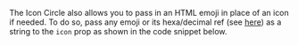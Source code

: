 The Icon Circle also allows you to pass in an HTML emoji in place of an icon if needed. To do so, pass any emoji or its hexa/decimal ref (see [here](https://www.w3schools.com/charsets/ref_emoji.asp)) as a string to the `icon` prop as shown in the code snippet below.
